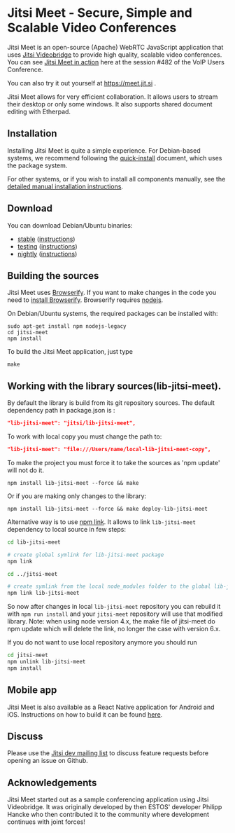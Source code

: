 # Jitsi Meet - Secure, Simple and Scalable Video Conferences
Jitsi Meet is an open-source (Apache) WebRTC JavaScript application that uses [Jitsi Videobridge](https://jitsi.org/videobridge) to provide high quality, scalable video conferences. You can see [Jitsi Meet in action](http://youtu.be/7vFUVClsNh0) here at the session #482 of the VoIP Users Conference.

You can also try it out yourself at https://meet.jit.si .

Jitsi Meet allows for very efficient collaboration. It allows users to stream their desktop or only some windows. It also supports shared document editing with Etherpad.

## Installation

Installing Jitsi Meet is quite a simple experience. For Debian-based systems, we recommend following the [quick-install](https://github.com/jitsi/jitsi-meet/blob/master/doc/quick-install.md) document, which uses the package system.

For other systems, or if you wish to install all components manually, see the [detailed manual installation instructions](https://github.com/jitsi/jitsi-meet/blob/master/doc/manual-install.md).

## Download

You can download Debian/Ubuntu binaries:
* [stable](https://download.jitsi.org/stable/) ([instructions](https://jitsi.org/Main/InstallJitsiMeetDebianStableRepository))
* [testing](https://download.jitsi.org/testing/) ([instructions](https://jitsi.org/Main/InstallJitsiMeetDebianTestingRepository))
* [nightly](https://download.jitsi.org/unstable/) ([instructions](https://jitsi.org/Main/InstallJitsiMeetDebianNightlyRepository))

## Building the sources

Jitsi Meet uses [Browserify](http://browserify.org). If you want to make changes in the code you need to [install Browserify](http://browserify.org/#install). Browserify requires [nodejs](http://nodejs.org).

On Debian/Ubuntu systems, the required packages can be installed with:
```
sudo apt-get install npm nodejs-legacy
cd jitsi-meet
npm install
```

To build the Jitsi Meet application, just type
```
make
```

## Working with the library sources(lib-jitsi-meet).

By default the library is build from its git repository sources. The default dependency path in package.json is :
```json
"lib-jitsi-meet": "jitsi/lib-jitsi-meet",
```

To work with local copy you must change the path to:
```json
"lib-jitsi-meet": "file:///Users/name/local-lib-jitsi-meet-copy",
```

To make the project you must force it to take the sources as 'npm update' will not do it.
```
npm install lib-jitsi-meet --force && make
```

Or if you are making only changes to the library:
```
npm install lib-jitsi-meet --force && make deploy-lib-jitsi-meet
```

Alternative way is to use [npm link](https://docs.npmjs.com/cli/link).
It allows to link `lib-jitsi-meet` dependency to local source in few steps:

```bash
cd lib-jitsi-meet

# create global symlink for lib-jitsi-meet package
npm link

cd ../jitsi-meet

# create symlink from the local node_modules folder to the global lib-jitsi-meet symlink
npm link lib-jitsi-meet
```

So now after changes in local `lib-jitsi-meet` repository you can rebuild it with `npm run install` and your `jitsi-meet` repository will use that modified library.
Note: when using node version 4.x, the make file of jitsi-meet do npm update which will delete the link, no longer the case with version 6.x.

If you do not want to use local repository anymore you should run
```bash
cd jitsi-meet
npm unlink lib-jitsi-meet
npm install
```

## Mobile app
Jitsi Meet is also available as a React Native application for Android and iOS.
Instructions on how to build it can be  found [here](doc/mobile.md).

## Discuss
Please use the [Jitsi dev mailing list](http://lists.jitsi.org/pipermail/dev/) to discuss feature requests before opening an issue on Github.

## Acknowledgements

Jitsi Meet started out as a sample conferencing application using Jitsi Videobridge. It was originally developed by then ESTOS' developer Philipp Hancke who then contributed it to the community where development continues with joint forces!
